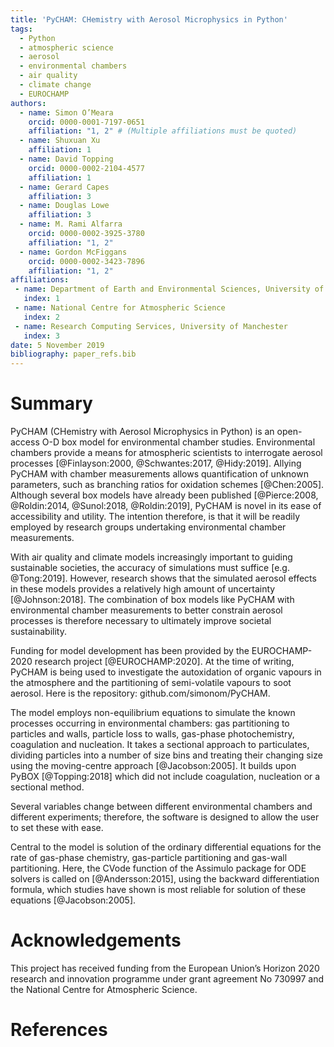 ```yaml
---
title: 'PyCHAM: CHemistry with Aerosol Microphysics in Python'
tags:
  - Python
  - atmospheric science
  - aerosol
  - environmental chambers
  - air quality
  - climate change
  - EUROCHAMP
authors:
  - name: Simon O’Meara
    orcid: 0000-0001-7197-0651
    affiliation: "1, 2" # (Multiple affiliations must be quoted)
  - name: Shuxuan Xu
    affiliation: 1
  - name: David Topping
    orcid: 0000-0002-2104-4577
    affiliation: 1
  - name: Gerard Capes
    affiliation: 3
  - name: Douglas Lowe
    affiliation: 3
  - name: M. Rami Alfarra
    orcid: 0000-0002-3925-3780
    affiliation: "1, 2"
  - name: Gordon McFiggans
    orcid: 0000-0002-3423-7896
    affiliation: "1, 2"
affiliations:
 - name: Department of Earth and Environmental Sciences, University of Manchester
   index: 1
 - name: National Centre for Atmospheric Science
   index: 2
 - name: Research Computing Services, University of Manchester
   index: 3
date: 5 November 2019
bibliography: paper_refs.bib
---
```


# Summary

PyCHAM (CHemistry with Aerosol Microphysics in Python) is an open-access O-D box model for environmental chamber studies.  Environmental chambers provide a means for atmospheric scientists to interrogate aerosol processes [@Finlayson:2000, @Schwantes:2017, @Hidy:2019].  Allying PyCHAM with chamber measurements allows quantification of unknown parameters, such as branching ratios for oxidation schemes [@Chen:2005].  Although several box models have already been published [@Pierce:2008, @Roldin:2014, @Sunol:2018, @Roldin:2019], PyCHAM is novel in its ease of accessibility and utility.  The intention therefore, is that it will be readily employed by research groups undertaking environmental chamber measurements.

With air quality and climate models increasingly important to guiding sustainable societies, the accuracy of simulations must suffice [e.g. @Tong:2019].  However, research shows that the simulated aerosol effects in these models provides a relatively high amount of uncertainty [@Johnson:2018].  The combination of box models like PyCHAM with environmental chamber measurements to better constrain aerosol processes is therefore necessary to ultimately improve societal sustainability.

Funding for model development has been provided by the EUROCHAMP-2020 research project [@EUROCHAMP:2020].  At the time of writing, PyCHAM is being used to investigate the autoxidation of organic vapours in the atmosphere and the partitioning of semi-volatile vapours to soot aerosol.  Here is the repository: github.com/simonom/PyCHAM.

The model employs non-equilibrium equations to simulate the known processes occurring in environmental chambers: gas partitioning to particles and walls, particle loss to walls, gas-phase photochemistry, coagulation and nucleation.  It takes a sectional approach to particulates, dividing particles into a number of size bins and treating their changing size using the moving-centre approach [@Jacobson:2005].  It builds upon PyBOX [@Topping:2018] which did not include coagulation, nucleation or a sectional method.

Several variables change between different environmental chambers and different experiments; therefore, the software is designed to allow the user to set these with ease.

Central to the model is solution of the ordinary differential equations for the rate of gas-phase chemistry, gas-particle partitioning and gas-wall partitioning.  Here, the CVode function of the Assimulo package for ODE solvers is called on [@Andersson:2015], using the backward differentiation formula, which studies have shown is most reliable for solution of these equations [@Jacobson:2005].

# Acknowledgements

This project has received funding from the European Union’s Horizon 2020 research and innovation programme under grant agreement No 730997 and the National Centre for Atmospheric Science.

# References
